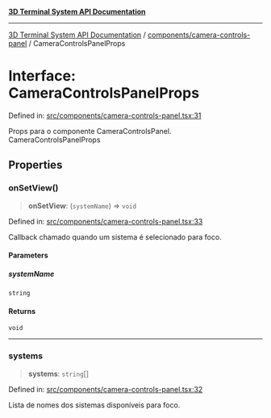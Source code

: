 [**3D Terminal System API Documentation**](../../../README.md)

***

[3D Terminal System API Documentation](../../../README.md) / [components/camera-controls-panel](../README.md) / CameraControlsPanelProps

# Interface: CameraControlsPanelProps

Defined in: [src/components/camera-controls-panel.tsx:31](https://github.com/Dicommunitas/ThreeJS_Terminal_3D/blob/924f3613caa2db721a2c5fd220c2ea062aa5d81f/src/components/camera-controls-panel.tsx#L31)

Props para o componente CameraControlsPanel.
 CameraControlsPanelProps

## Properties

### onSetView()

> **onSetView**: (`systemName`) => `void`

Defined in: [src/components/camera-controls-panel.tsx:33](https://github.com/Dicommunitas/ThreeJS_Terminal_3D/blob/924f3613caa2db721a2c5fd220c2ea062aa5d81f/src/components/camera-controls-panel.tsx#L33)

Callback chamado quando um sistema é selecionado para foco.

#### Parameters

##### systemName

`string`

#### Returns

`void`

***

### systems

> **systems**: `string`[]

Defined in: [src/components/camera-controls-panel.tsx:32](https://github.com/Dicommunitas/ThreeJS_Terminal_3D/blob/924f3613caa2db721a2c5fd220c2ea062aa5d81f/src/components/camera-controls-panel.tsx#L32)

Lista de nomes dos sistemas disponíveis para foco.
